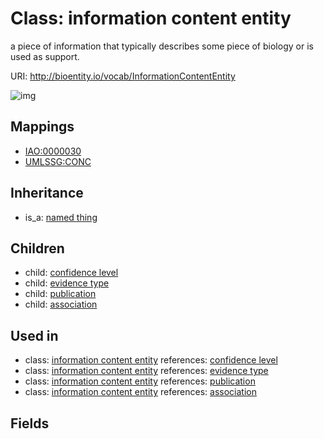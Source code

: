# Class: information content entity


a piece of information that typically describes some piece of biology or is used as support.

URI: http://bioentity.io/vocab/InformationContentEntity

![img](http://yuml.me/diagram/nofunky/class/\[NamedThing]^-\[InformationContentEntity],%20\[InformationContentEntity]^-\[Association],%20\[InformationContentEntity]^-\[ConfidenceLevel],%20\[InformationContentEntity]^-\[EvidenceType],%20\[InformationContentEntity]^-\[Publication],%20)
## Mappings

 * [IAO:0000030](http://purl.obolibrary.org/obo/IAO_0000030)
 * [UMLSSG:CONC](http://purl.obolibrary.org/obo/UMLSSG_CONC)
## Inheritance

 *  is_a: [named thing](NamedThing.md)
## Children

 *  child: [confidence level](ConfidenceLevel.md)
 *  child: [evidence type](EvidenceType.md)
 *  child: [publication](Publication.md)
 *  child: [association](Association.md)
## Used in

 *  class: [information content entity](InformationContentEntity.md) references: [confidence level](ConfidenceLevel.md)
 *  class: [information content entity](InformationContentEntity.md) references: [evidence type](EvidenceType.md)
 *  class: [information content entity](InformationContentEntity.md) references: [publication](Publication.md)
 *  class: [information content entity](InformationContentEntity.md) references: [association](Association.md)
## Fields


